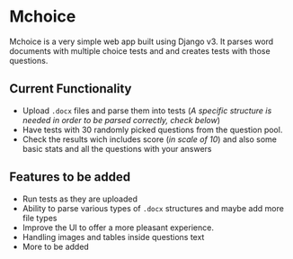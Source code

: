 # Mchoice

Mchoice is a very simple web app built using Django v3. It parses word documents with multiple choice tests and and creates tests with those questions.

## Current Functionality
* Upload `.docx` files and parse them into tests (_A specific structure is needed in order to be parsed correctly, check below_)
* Have tests with 30 randomly picked questions from the question pool.
* Check the results wich includes score (_in scale of 10_) and also some basic stats and all the questions with your answers


## Features to be added
* Run tests as they are uploaded
* Ability to parse various types of `.docx` structures and maybe add more file types
* Improve the UI to offer a more pleasant experience.
* Handling images and tables inside questions text
* More to be added